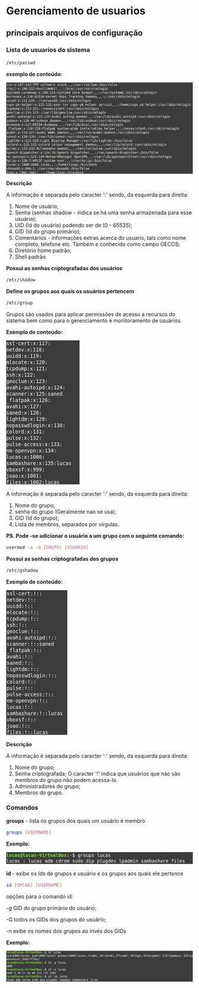 # Gerenciamento de usuarios



## principais arquivos de configuração

### Lista de usuarios do sistema

````bash
/etc/passwd 
````

**exemplo de conteúdo:**

![](https://github.com/lucaschf/administration-and-management-of-computer-networks/blob/main/images/user-management/passwd-content-example.png)

**Descrição**

A informação é separada pelo caracter ':' sendo, da esquerda para direita:

1. Nome de usuário;
2. Senha (senhas shadow - indica se há uma senha armazenada para esse usuário);
3. UID (Id do usuário) podendo ser de (0 - 65535);
4. GID (Id do grupo primário);
5. Comentários - informações extras acerca do usuario, tais como nome completo, telefone etc. Também e conhecido como campo GECOS;
6. Diretório home padrão;
7. Shell padrão.

**Possui as senhas criptografadas dos usuários**

`````bash
/etc/shadow
`````

**Define os grupos aos quais os usuários pertencem**

````bash
/etc/group
````

Grupos são usados para aplicar permissões de acesso a recursos do sistema bem como para o gerenciamento e monitoramento de usuários.

**Exemplo de conteúdo:**

![](https://github.com/lucaschf/administration-and-management-of-computer-networks/blob/main/images/user-management/group-content-example.png)

A informação é separada pelo caracter ':' sendo, da esquerda para direita:

1. Nome do grupo;
2. senha do grupo (Geralmente nao se usa);
3. GID (Id do grupo);
4. Lista de membros, separados por vírgulas.

**PS. Pode -se adicionar o usuário a um grupo com o seguinte comando:**

````bash
usermod -a -G [GRUPO] [USUARIO]
````

 **Possui as senhas criptografadas dos grupos**

````bash
/etc/gshadow
````

**Exemplo de conteúdo:**

![](https://github.com/lucaschf/administration-and-management-of-computer-networks/blob/main/images/user-management/gshadow-content-example.png)

**Descrição**

A informação é separada pelo caracter ':' sendo, da esquerda para direita:

1. Nome do grupo;
2. Senha criptografada; O caracter '!' indica que usuários que não são membros do grupo não podem acessa-lo.
3. Administradores do grupo;
4. Membros do grupo.

### Comandos

**groups** - lista os grupos dos quais um usuário é membro

````bash
groups [USERNAME]
````

**Exemplo:**

![](https://github.com/lucaschf/administration-and-management-of-computer-networks/blob/main/images/user-management/groups-example.png)

**id** - exibe os Ids de grupos e usuário e os grupos aos quais ele pertence

````bash
id [OPCAO] [USERNAME]
````

opções para o comando id:

-g GID do grupo primário do usuário;

-G todos os GIDs dos grupos do usuário;

-n exibe os nomes dos grupos ao invés dos GIDs

**Exemplo:**

![](https://github.com/lucaschf/administration-and-management-of-computer-networks/blob/main/images/user-management/id-example.png)